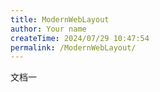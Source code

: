 ```yaml
---
title: ModernWebLayout
author: Your name
createTime: 2024/07/29 10:47:54
permalink: /ModernWebLayout/
---
```

文档一